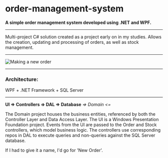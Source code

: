# order-management-system
**A simple order management system developed using .NET and WPF.**

---

Multi-project C# solution created as a project early on in my studies. Allows the creation, updating and processing of orders, as well as stock management. 

---

![Making a new order](https://res.cloudinary.com/dkj7bctqg/image/upload/v1621571365/Projects/OMS/new_order_psjd7p.png)

---

### Architecture:
WPF + .NET Framework + SQL Server

---

**UI => Controllers => DAL => Database**
*=> Domain <=*

The Domain project houses the business entities, referenced by both the Controller Layer and Data Access Layer. The UI is a Windows Presentation Foundation project. Events from the UI are passed to the Order and Stock controllers, which model business logic. The controllers use corresponding repos in DAL to execute queries and non-queries against the SQL Server database. 

If I had to give it a name, I'd go for 'New Order'.
